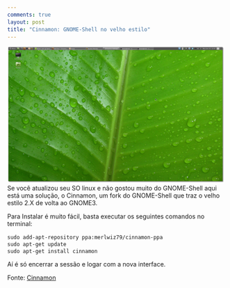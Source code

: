 ```yaml
---
comments: true
layout: post
title: "Cinnamon: GNOME-Shell no velho estilo"
---
```

<img src="/img/posts/cinnamon.png">
Se você atualizou seu SO linux e não gostou muito do GNOME-Shell aqui está uma solução, o Cinnamon, um fork do GNOME-Shell que traz o velho estilo 2.X de volta ao GNOME3.

Para Instalar é muito fácil, basta executar os seguintes comandos no terminal:

	sudo add-apt-repository ppa:merlwiz79/cinnamon-ppa
	sudo apt-get update
	sudo apt-get install cinnamon

Aí é só encerrar a sessão e logar com a nova interface.

Fonte: [Cinnamon](http://cinnamon.linuxmint.com/?p=119)